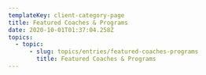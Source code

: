 ```yaml
---
templateKey: client-category-page
title: Featured Coaches & Programs
date: 2020-10-01T01:37:04.258Z
topics:
  - topic:
      - slug: topics/entries/featured-coaches-programs
        title: Featured Coaches & Programs
---
```


